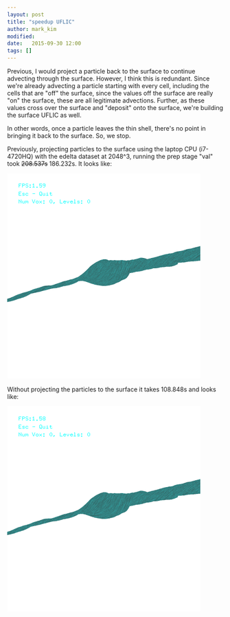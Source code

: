 ```yaml
---
layout: post
title: "speedup UFLIC"
author: mark_kim
modified:
date:   2015-09-30 12:00
tags: []
---
```

Previous, I would project a particle back to the surface to continue advecting through the surface. However, I think this is redundant. Since we're already advecting a particle starting with every cell, including the cells that are "off" the surface, since the values off the surface are really "on" the surface, these are all legitimate advections. Further, as these values cross over the surface and "deposit" onto the surface, we're building the surface UFLIC as well.

In other words, once a particle leaves the thin shell, there's no point in bringing it back to the surface. So, we stop. 

Previously, projecting particles to the surface using the laptop CPU (i7-4720HQ) with the edelta dataset at 2048^3, running the prep stage "val" took <del>208.537s</del> 186.232s. It looks like:

![edelta, 2048, projection bresenham](/images/2015-09-30/edelta-2048-proj-bresenham.png)


Without projecting the particles to the surface it takes 108.848s and looks like:

![edelta, no projection bresenham](/images/2015-09-30/edelta-2048-no-proj-bresenham.png)